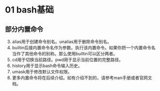 # 01 bash基础
## 部分内置命令
3. alias用于创建命令别名。unalias用于删除命令别名。
4. builtin后接内置命令名作为参数。执行该内置命令。如果你把一个内置命令名当作了其他命令的别称。那么使用builtin可以区分两者。
5. cd用于切换当前路径。pwd用于显示当前位置的完整路径。
6. history用于显示bash命令输入历史。
7. umask用于修改默认文件权限。
8. 更多内置命令将在后续介绍。如有介绍不到的，请参考man手册或者官网文档。